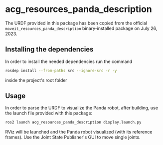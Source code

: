 # acg_resources_panda_description

The URDF provided in this package has been copied from the official `moveit_resources_panda_description` binary-installed package on July 26, 2023.

## Installing the dependencies
 
In order to install the needed dependencies run the command

```bash
rosdep install --from-paths src --ignore-src -r -y
```
    
inside the project's root folder


## Usage

In order to parse the URDF to visualize the Panda robot, after building, use the launch file provided with this package:

```bash
ros2 launch acg_resources_panda_description display.launch.py
```

RViz will be launched and the Panda robot visualized (with its reference frames).
Use the Joint State Publisher's GUI to move single joints.
